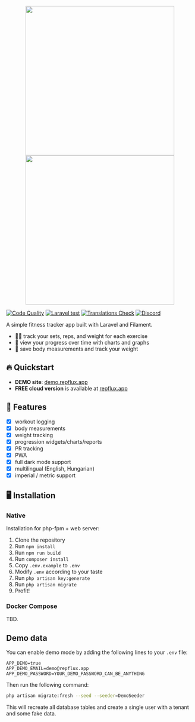 <p align="center">
    <img src="/public/logos/repflux_logo_black_transparent.png#gh-light-mode-only" width="400"/>
    <img src="/public/logos/repflux_logo_transparent.png#gh-dark-mode-only" width="400"/>
</p>

[![Code Quality](https://github.com/aryxs3m/gymbro/actions/workflows/code-quality.yml/badge.svg)](https://github.com/aryxs3m/gymbro/actions/workflows/code-quality.yml) [![Laravel test](https://github.com/aryxs3m/gymbro/actions/workflows/laravel.yml/badge.svg)](https://github.com/aryxs3m/gymbro/actions/workflows/laravel.yml) [![Translations Check](https://github.com/aryxs3m/gymbro/actions/workflows/translations.yml/badge.svg)](https://github.com/aryxs3m/gymbro/actions/workflows/translations.yml) [![Discord](https://img.shields.io/discord/1421202193633251561?logo=discord&label=Discord)](https://discord.gg/8DNa7YGkEY) 


A simple fitness tracker app built with Laravel and Filament.

- 🏋🏻 track your sets, reps, and weight for each exercise
- 💪 view your progress over time with charts and graphs
- 📐 save body measurements and track your weight

## 🔥 Quickstart

- **DEMO site**: [demo.repflux.app](https://demo.repflux.app)
- **FREE cloud version** is available at [repflux.app](https://repflux.app)

## 🚀 Features

- [x] workout logging
- [x] body measurements
- [x] weight tracking
- [x] progression widgets/charts/reports
- [x] PR tracking
- [x] PWA
- [x] full dark mode support
- [x] multilingual (English, Hungarian)
- [x] imperial / metric support

## 🖥️ Installation

### Native

Installation for php-fpm + web server:

1. Clone the repository
2. Run `npm install`
3. Run `npm run build`
4. Run `composer install`
5. Copy `.env.example` to `.env`
6. Modify `.env` according to your taste
7. Run `php artisan key:generate`
8. Run `php artisan migrate`
9. Profit!

### Docker Compose

TBD.

## Demo data

You can enable demo mode by adding the following lines to your `.env` file:

```dotenv
APP_DEMO=true
APP_DEMO_EMAIL=demo@repflux.app
APP_DEMO_PASSWORD=YOUR_DEMO_PASSWORD_CAN_BE_ANYTHING
```

Then run the following command:

```sh
php artisan migrate:fresh --seed --seeder=DemoSeeder
```

This will recreate all database tables and create a single user with a tenant and some fake data.
